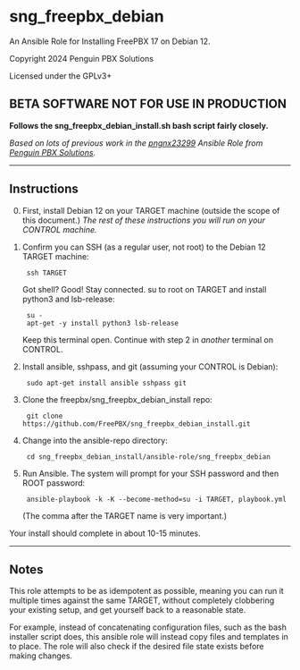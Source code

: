 # sng_freepbx_debian

An Ansible Role for Installing FreePBX 17 on Debian 12.

Copyright 2024 Penguin PBX Solutions <chris at penguin p b x dot com>

Licensed under the GPLv3+

## BETA SOFTWARE NOT FOR USE IN PRODUCTION

**Follows the sng_freepbx_debian_install.sh bash script fairly closely.**

*Based on lots of previous work in the [pngnx23299](https://github.com/chrsmj/pngnx23299)
Ansible Role from [Penguin PBX Solutions](https://PenguinPBX.com).*

---

## Instructions

0. First, install Debian 12 on your TARGET machine (outside the scope of this document.)
   *The rest of these instructions you will run on your CONTROL machine.*

1. Confirm you can SSH (as a regular user, not root) to the Debian 12 TARGET machine:

        ssh TARGET

   Got shell? Good! Stay connected. su to root on TARGET and install python3 and lsb-release:

        su -
        apt-get -y install python3 lsb-release

   Keep this terminal open. Continue with step 2 in *another* terminal on CONTROL.

2. Install ansible, sshpass, and git (assuming your CONTROL is Debian):

        sudo apt-get install ansible sshpass git

3. Clone the freepbx/sng_freepbx_debian_install repo:

        git clone https://github.com/FreePBX/sng_freepbx_debian_install.git

4. Change into the ansible-repo directory:

        cd sng_freepbx_debian_install/ansible-role/sng_freepbx_debian

5. Run Ansible. The system will prompt for your SSH password and then ROOT password:

        ansible-playbook -k -K --become-method=su -i TARGET, playbook.yml

   (The comma after the TARGET name is very important.)

Your install should complete in about 10-15 minutes.

---

## Notes

This role attempts to be as idempotent as possible,
meaning you can run it multiple times against the same TARGET,
without completely clobbering your existing setup,
and get yourself back to a reasonable state.

For example, instead of concatenating configuration files,
such as the bash installer script does, this ansible role will
instead copy files and templates in to place. The role will also
check if the desired file state exists before making changes.
